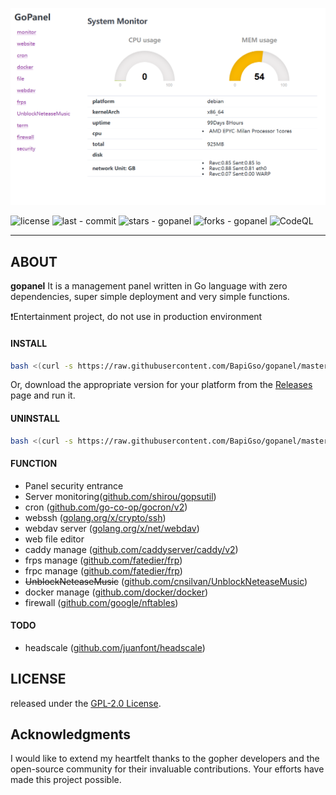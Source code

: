 
![preview](./assets/img/preview2.png)


![license](https://img.shields.io/github/license/BapiGso/gopanel)
![last - commit](https://img.shields.io/github/last-commit/BapiGso/gopanel)
![stars - gopanel](https://img.shields.io/github/stars/bapigso/gopanel?style=social)
![forks - gopanel](https://img.shields.io/github/forks/bapigso/gopanel?style=social)
![CodeQL](https://github.com/BapiGso/gopanel/workflows/CodeQL/badge.svg)

---

## ABOUT

**gopanel** It is a management panel written in Go language with zero dependencies, super simple deployment and very simple functions.

❗Entertainment project, do not use in production environment

#### INSTALL

```bash
bash <(curl -s https://raw.githubusercontent.com/BapiGso/gopanel/master/shell/install_gopanel.sh)
```

Or, download the appropriate version for your platform from the [Releases](https://github.com/BapiGso/gopanel/releases) page and run it.

#### UNINSTALL

```bash
bash <(curl -s https://raw.githubusercontent.com/BapiGso/gopanel/master/shell/uninstall_gopanel.sh)
```

#### FUNCTION
- Panel security entrance
- Server monitoring([github.com/shirou/gopsutil](github.com/shirou/gopsutil))
- cron ([github.com/go-co-op/gocron/v2](https://github.com/go-co-op/gocron))
- webssh ([golang.org/x/crypto/ssh](https://golang.org/x/crypto/ssh))
- webdav server ([golang.org/x/net/webdav](https://golang.org/x/net/webdav))
- web file editor
- caddy manage ([github.com/caddyserver/caddy/v2](https://github.com/caddyserver/caddy))
- frps manage ([github.com/fatedier/frp](https://github.com/fatedier/frp))
- frpc manage ([github.com/fatedier/frp](https://github.com/fatedier/frp))
- ~~UnblockNeteaseMusic~~ ([github.com/cnsilvan/UnblockNeteaseMusic](https://github.com/cnsilvan/UnblockNeteaseMusic))
- docker manage ([github.com/docker/docker](https://github.com/docker/docker))
- firewall ([github.com/google/nftables](https://github.com/google/nftables))


#### TODO

- headscale ([github.com/juanfont/headscale](https://github.com/juanfont/headscale))

## LICENSE

released under the [GPL-2.0 License](https://github.com/BapiGso/gopanel/blob/master/LICENSE).

## Acknowledgments

I would like to extend my heartfelt thanks to the gopher developers and the open-source community for their invaluable contributions. Your efforts have made this project possible.

